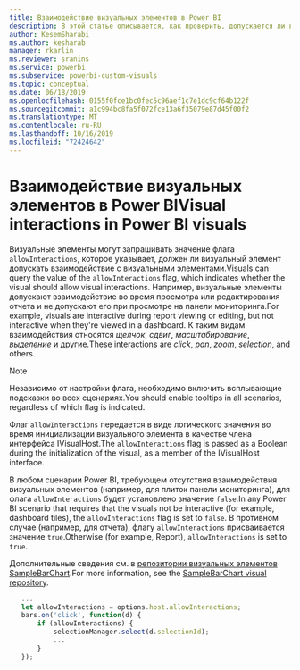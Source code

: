 ```yaml
---
title: Взаимодействие визуальных элементов в Power BI
description: В этой статье описывается, как проверить, допускается ли взаимодействие визуальных элементов в Power BI.
author: KesemSharabi
ms.author: kesharab
manager: rkarlin
ms.reviewer: sranins
ms.service: powerbi
ms.subservice: powerbi-custom-visuals
ms.topic: conceptual
ms.date: 06/18/2019
ms.openlocfilehash: 0155f0fce1bc0fec5c96aef1c7e1dc9cf64b122f
ms.sourcegitcommit: a1c994bc8fa5f072fce13a6f35079e87d45f00f2
ms.translationtype: MT
ms.contentlocale: ru-RU
ms.lasthandoff: 10/16/2019
ms.locfileid: "72424642"
---
```

# <a name="visual-interactions-in-power-bi-visuals"></a><span data-ttu-id="40866-103">Взаимодействие визуальных элементов в Power BI</span><span class="sxs-lookup"><span data-stu-id="40866-103">Visual interactions in Power BI visuals</span></span>

<span data-ttu-id="40866-104">Визуальные элементы могут запрашивать значение флага `allowInteractions`, которое указывает, должен ли визуальный элемент допускать взаимодействие с визуальными элементами.</span><span class="sxs-lookup"><span data-stu-id="40866-104">Visuals can query the value of the `allowInteractions` flag, which indicates whether the visual should allow visual interactions.</span></span> <span data-ttu-id="40866-105">Например, визуальные элементы допускают взаимодействие во время просмотра или редактирования отчета и не допускают его при просмотре на панели мониторинга.</span><span class="sxs-lookup"><span data-stu-id="40866-105">For example, visuals are interactive during report viewing or editing, but not interactive when they're viewed in a dashboard.</span></span> <span data-ttu-id="40866-106">К таким видам взаимодействия относятся *щелчок*, *сдвиг*, *масштабирование*, *выделение* и другие.</span><span class="sxs-lookup"><span data-stu-id="40866-106">These interactions are *click*, *pan*, *zoom*, *selection*, and others.</span></span> 

> [!NOTE]
> <span data-ttu-id="40866-107">Независимо от настройки флага, необходимо включить всплывающие подсказки во всех сценариях.</span><span class="sxs-lookup"><span data-stu-id="40866-107">You should enable tooltips in all scenarios, regardless of which flag is indicated.</span></span>

<span data-ttu-id="40866-108">Флаг `allowInteractions` передается в виде логического значения во время инициализации визуального элемента в качестве члена интерфейса IVisualHost.</span><span class="sxs-lookup"><span data-stu-id="40866-108">The `allowInteractions` flag is passed as a Boolean during the initialization of the visual, as a member of the IVisualHost interface.</span></span>

<span data-ttu-id="40866-109">В любом сценарии Power BI, требующем отсутствия взаимодействия визуальных элементов (например, для плиток панели мониторинга), для флага `allowInteractions` будет установлено значение `false`.</span><span class="sxs-lookup"><span data-stu-id="40866-109">In any Power BI scenario that requires that the visuals not be interactive (for example, dashboard tiles), the `allowInteractions` flag is set to `false`.</span></span> <span data-ttu-id="40866-110">В противном случае (например, для отчета), флагу `allowInteractions` присваивается значение `true`.</span><span class="sxs-lookup"><span data-stu-id="40866-110">Otherwise (for example, Report), `allowInteractions` is set to `true`.</span></span>

<span data-ttu-id="40866-111">Дополнительные сведения см. в [репозитории визуальных элементов SampleBarChart](https://github.com/Microsoft/PowerBI-visuals-sampleBarChart/commit/59a47935d8f5272ce145fe804193599ddb7e2001).</span><span class="sxs-lookup"><span data-stu-id="40866-111">For more information, see the [SampleBarChart visual repository](https://github.com/Microsoft/PowerBI-visuals-sampleBarChart/commit/59a47935d8f5272ce145fe804193599ddb7e2001).</span></span>

```typescript
   ...
   let allowInteractions = options.host.allowInteractions;
   bars.on('click', function(d) {
       if (allowInteractions) {
           selectionManager.select(d.selectionId);
           ...
       }
   });
```
